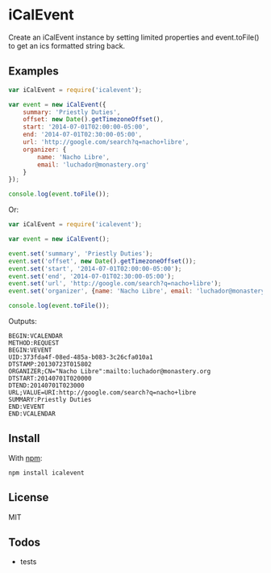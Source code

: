 # iCalEvent

Create an iCalEvent instance by setting limited properties and event.toFile() to get an ics formatted string back.


## Examples

``` js
var iCalEvent = require('icalevent');

var event = new iCalEvent({
	summary: 'Priestly Duties',
	offset: new Date().getTimezoneOffset(),
	start: '2014-07-01T02:00:00-05:00',
	end: '2014-07-01T02:30:00-05:00',
	url: 'http://google.com/search?q=nacho+libre',
	organizer: {
		name: 'Nacho Libre',
		email: 'luchador@monastery.org'
	}
});

console.log(event.toFile());
```

Or:

``` js
var iCalEvent = require('icalevent');

var event = new iCalEvent();

event.set('summary', 'Priestly Duties');
event.set('offset', new Date().getTimezoneOffset());
event.set('start', '2014-07-01T02:00:00-05:00');
event.set('end', '2014-07-01T02:30:00-05:00');
event.set('url', 'http://google.com/search?q=nacho+libre');
event.set('organizer', {name: 'Nacho Libre', email: 'luchador@monastery.org'});

console.log(event.toFile());
```

Outputs:

```
BEGIN:VCALENDAR
METHOD:REQUEST
BEGIN:VEVENT
UID:373fda4f-08ed-485a-b083-3c26cfa010a1
DTSTAMP:20130723T015802
ORGANIZER;CN="Nacho Libre":mailto:luchador@monastery.org
DTSTART:20140701T020000
DTEND:20140701T023000
URL;VALUE=URI:http://google.com/search?q=nacho+libre
SUMMARY:Priestly Duties
END:VEVENT
END:VCALENDAR
```


## Install

With [npm](http://npmjs.org):

	npm install icalevent

## License

MIT

## Todos

* tests